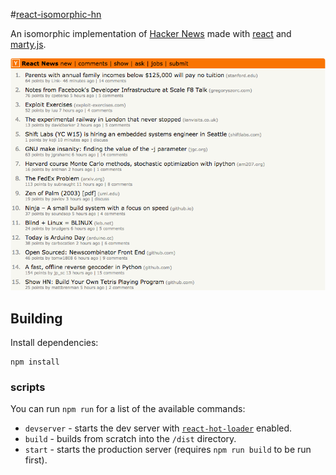 #[react-isomorphic-hn](https://github.com/moretti/react-isomorphic-hn)

An isomorphic implementation of
[Hacker News](https://news.ycombinator.com) made with [react](http://facebook.github.io/react) and [marty.js](https://github.com/jhollingworth/marty).

![react-hn screenshot](https://github.com/moretti/react-isomorphic-hn/raw/master/screenshot.png)

## Building

Install dependencies:

```
npm install
```

### scripts

You can run `npm run` for a list of the available commands:

* `devserver` - starts the dev server with [`react-hot-loader`](https://github.com/gaearon/react-hot-loader) enabled.
* `build` - builds from scratch into the `/dist` directory.
* `start` - starts the production server (requires `npm run build` to be run first).
